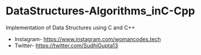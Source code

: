 # DataStructures-Algorithms_inC-Cpp
Implementation of Data Structures using C and C++ 
* Instagram- https://www.instagram.com/womancodes.tech
* Twitter-   https://twitter.com/SudhiGupta13


